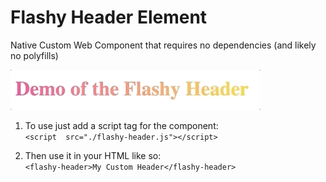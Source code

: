 # Flashy Header Element
Native Custom Web Component that requires no dependencies (and likely no polyfills)

![Example gif of Component](./example.gif)

 1. To use just add a script tag for the component:\
`<script  src="./flashy-header.js"></script>`

 2. Then use it in your HTML like so:\
`<flashy-header>My Custom Header</flashy-header>`

